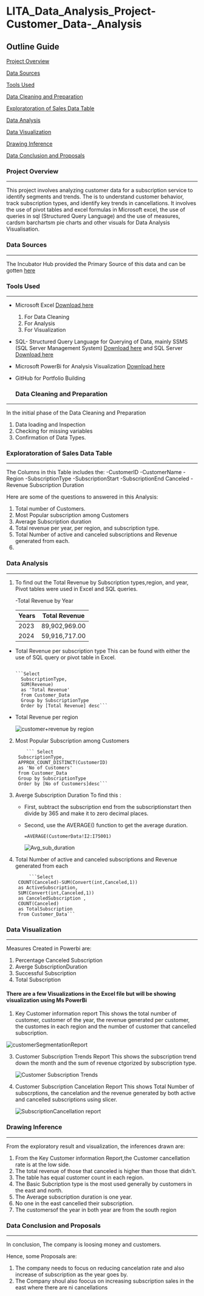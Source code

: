 # LITA_Data_Analysis_Project-Customer_Data-_Analysis

## Outline Guide

[Project Overview](#project-overview)

[Data Sources](#data-sources)

[Tools Used](#tools-used)

[Data Cleaning and Preparation](#data-cleaning-and-preparation)

[Exploratoration of Sales Data Table](#exploratoration-of-sales-data-table)

[Data Analysis](#data-analysis)

[Data Visualization](#data-visualization)

[Drawing Inference](#drawing-inference)

[Data Conclusion and Proposals](#data-conclusion-and-proposals)

### Project Overview
---
This project involves analyzing customer data for a subscription service to identify segments and trends. The is to understand customer behavior, track subscription types, and identify key trends in cancellations. It involves the use of pivot tables and excel formulas in Microsoft excel, the use of queries in sql (Structured Query Language) and the use of measures, cardsm barchartsm pie charts and other visuals for Data Analysis Visualisation.

### Data Sources
---
The Incubator Hub provided the Primary Source of this data and can be gotten [here](https://docs.google.com/spreadsheets/d/1urd2IUb7pRdGq8uHZ1njgDbtaCh4GCwF/edit?usp=drive_link&ouid=114961730859133220198&rtpof=true&sd=true)

### Tools Used
---
- Microsoft Excel [Download here](https://www.microsoft.com/en/microsoft-365/microsoft-office)

	1. For Data Cleaning
	2. For Analysis
	3. For Visualization

- SQL- Structured Query Language for Querying of Data,
  mainly SSMS (SQL Server Management System) [Download here](https://aka.ms/ssmsfullsetup)
  and SQL Server [Download here](https://www.microsoft.com/sql-server/sql-server-downloads)
  
- Microsoft PowerBi for Analysis Visualization [Download here](https://www.microsoft.com/en-us/download/details.aspx?id=58494)
- GitHub for Portfolio Building


  ### Data Cleaning and Preparation
---
In the initial phase of the Data Cleaning and Preparation

1. Data loading and Inspection
2. Checking for missing variables
3. Confirmation of Data Types.

### Exploratoration of Sales Data Table
---
The Columns in this Table includes the:
-CustomerID
-CustomerName
-Region
-SubscriptionType
-SubscriptionStart
-SubscriptionEnd	Canceled
-Revenue	Subscription Duration

  
Here are some of the questions to answered in this Analysis:

1. Total number of Customers.
2. Most Popular subscription among Customers
3. Average Subscription duration
4. Total revenue per year, per region, and subscription type.
5. Total Number of active and canceled subscriptions and Revenue generated from each.
6. 

### Data Analysis
---

1. To find out the Total Revenue by Subscription types,region, and year, Pivot tables were used in Excel and SQL queries.

    -Total Revenue by Year
   
    |	Years|	Total Revenue|
    |------|---------------|
    |2023|89,902,969.00|
    |2024|59,916,717.00|

  - Total Revenue per subscription type
    This can be found with either the use of SQL query or pivot table in Excel.
    
	          ```Select                                                                                                              
	      SubscriptionType, 
	      SUM(Revenue)
	      as 'Total Revenue' 
	      from Customer_Data
	      Group by SubscriptionType
	      Order by [Total Revenue] desc```

 - Total Revenue per region
   
    ![customer+revenue by region](https://github.com/user-attachments/assets/79691b0b-f242-4ae6-95b4-ece07bf4ee1c)

2. Most Popular Subscription among Customers

		   ``` Select
		SubscriptionType, 
		APPROX_COUNT_DISTINCT(CustomerID) 
		as 'No of Customers' 
		from Customer_Data
		Group by SubscriptionType
		Order by [No of Customers]desc```
   
3. Averge Subscription Duration
   To find this :
   - First, subtract the subscription end from the subscriptionstart then divide by 365 and make it to zero decimal places.
   - Second, use the AVERAGE() function to get the average duration.
     
       ``` =AVERAGE(CustomerData!I2:I75001) ```

     ![Avg_sub_duration](https://github.com/user-attachments/assets/d62224bc-05a3-4f9f-9012-0b6447b26943)

4. Total Number of active and canceled subscriptions and Revenue generated from each

		   	```Select 
		COUNT(Canceled)-SUM(Convert(int,Canceled,1)) 
		as ActiveSubscription,
		SUM(Convert(int,Canceled,1)) 
		as CanceledSubscription ,
		COUNT(Canceled) 
		as TotalSubscription
		from Customer_Data```


### Data Visualization
---

Measures Created in Powerbi are:

1. Percentage Canceled Subscription
 2. Averge SubscriptionDuration
  3. Successful Subscription
   4. Total Subscription

#### There are a few Visualizations in the Excel file but will be showing visualization using Ms PowerBi

  1. Key Customer information report
     This shows the total number of customer, customer of the year, the revenue generated per customer, the customes in each region and the number of customer that cancelled subscription.
     
 ![customerSegmentationReport](https://github.com/user-attachments/assets/2da1079d-3d8c-46c9-a428-5cebe58ea2e7)

  3. Customer Subscription Trends Report
	This shows the subscription trend down the month and the sum of revenue ctgorized by subscription type.

     	![Customer Subscription Trends](https://github.com/user-attachments/assets/c30478f0-f35a-4b97-abc6-240c48684ffa)

  4. Customer Subscription Cancelation Report
     This shows Total Number of subscrptions, the cancelation and the revenue generated by both active and cancelled subscriptions using slicer.

     ![SubscriptionCancellation report](https://github.com/user-attachments/assets/92d85228-2fb0-4298-93b9-9e5b8212b272)


 ### Drawing Inference
 ---

 From the exploratory result and visualization, the inferences drawn are:
 
 1. From the Key Customer information Report,the Customer cancellation rate is at the low side.
 2. The total revenue of those that canceled is higher than those that didn't.
 3. The table has equal customer count in each region.
 4. The Basic Subcription type is the most used generally by customers in the east and north.
 5. The Average subscription duration is one year.
 6. No one in the east cancelled their subscription.
 7. The customersof the year in both year are from the south region

### Data Conclusion and Proposals
---
In conclusion, The company is loosing money and customers.

Hence, some Proposals are:

1. The company needs to focus on reducing cancelation rate and also increase of subscription as the year goes by.
2. The Company shoul also foocus on increasing subscription sales in the east where there are ni cancellations
